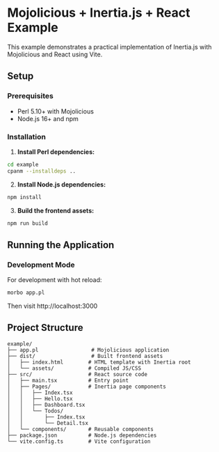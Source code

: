 # Mojolicious + Inertia.js + React Example

This example demonstrates a practical implementation of Inertia.js with Mojolicious and React using Vite.

## Setup

### Prerequisites

- Perl 5.10+ with Mojolicious
- Node.js 16+ and npm

### Installation

1. **Install Perl dependencies:**
```bash
cd example
cpanm --installdeps ..
```

2. **Install Node.js dependencies:**
```bash
npm install
```

3. **Build the frontend assets:**
```bash
npm run build
```

## Running the Application

### Development Mode

For development with hot reload:

```bash
morbo app.pl
```

Then visit http://localhost:3000

## Project Structure

```
example/
├── app.pl                 # Mojolicious application
├── dist/                  # Built frontend assets
│   ├── index.html        # HTML template with Inertia root
│   └── assets/           # Compiled JS/CSS
├── src/                  # React source code
│   ├── main.tsx          # Entry point
│   ├── Pages/            # Inertia page components
│   │   ├── Index.tsx
│   │   ├── Hello.tsx
│   │   ├── Dashboard.tsx
│   │   └── Todos/
│   │       ├── Index.tsx
│   │       └── Detail.tsx
│   └── components/       # Reusable components
├── package.json          # Node.js dependencies
└── vite.config.ts        # Vite configuration

```

